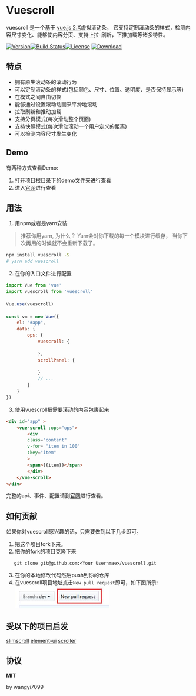 
 
  # Vuescroll
vuescroll 是一个基于 [vue.js 2.X](https://github.com/vuejs/vue)虚拟滚动条， 它支持定制滚动条的样式，检测内容尺寸变化、能够使内容分页、支持上拉-刷新，下推加载等诸多特性。

  <a href="https://www.npmjs.com/package/vuescroll"><img src="https://img.shields.io/npm/v/vuescroll.svg" alt="Version"></a><a href="https://circleci.com/gh/wangyi7099/vuescroll/tree/dev"><img src="https://img.shields.io/circleci/project/wangyi7099/vuescroll/dev.svg" alt="Build Status"></a><a href="https://www.npmjs.com/package/vuescroll"><img src="https://img.shields.io/npm/l/vuescroll.svg" alt="License"></a>
<a href="https://www.npmjs.com/package/vuescroll"><img src="https://img.shields.io/npm/dm/vuescroll.svg" alt="Download"></a>

## 特点
* 拥有原生滚动条的滚动行为
* 可以定制滚动条的样式(包括颜色、尺寸、位置、透明度、是否保持显示等)
* 在模式之间自由切换
* 能够通过设置滚动动画来平滑地滚动 
* 拉取刷新和推动加载
* 支持分页模式(每次滑动整个页面)
* 支持快照模式(每次滑动滚动一个用户定义的距离)
* 可以检测内容尺寸发生变化

## Demo
有两种方式查看Demo:
1. 打开项目根目录下的demo文件夹进行查看
2. 进入[官网](https://wangyi7099.github.io/vuescrolljs/zh/guide/)进行查看

## 用法
1. 用npm或者是yarn安装
> 推荐你用yarn, 为什么？ Yarn会对你下载的每一个模块进行缓存， 当你下次再用的时候就不会重新下载了。
```bash
npm install vuescroll -S
# yarn add vuescroll
```
2. 在你的入口文件进行配置

```javascript
import Vue from 'vue'
import vuescroll from 'vuescroll'

Vue.use(vuescroll)

const vm = new Vue({
    el: "#app",
    data: {
        ops: {
            vuescroll: {

            },
            scrollPanel: {
                
            }
            // ...
        }
    }
})
```
3. 使用vuescroll把需要滚动的内容包裹起来
```html
<div id="app" >
    <vue-scroll :ops="ops">
        <div 
        class="content"
        v-for= "item in 100"
        :key="item"
        >
        <span>{{item}}</span>
        </div>
    </vue-scroll>
</div>
``` 
完整的api、事件、配置请到[官网](https://wangyi7099.github.io/vuescrolljs/zh)进行查看。

## 如何贡献

如果你对vuescroll感兴趣的话，只需要做到以下几步即可。
1. 把这个项目fork下来。
2. 把你的fork的项目克隆下来
```base
   git clone git@github.com:<Your Usernmae>/vuescroll.git
```
3. 在你的本地修改代码然后push到你的仓库
3. 在vuescroll项目地址点击`New pull request`即可，如下图所示:<br /><img src="https://github.com/wangyi7099/pictureCdn/blob/master/allPic/others/pr.jpg?raw=true" /> 
## 受以下的项目启发

[slimscroll](https://github.com/rochal/jQuery-slimScroll)    [element-ui](https://github.com/ElemeFE/element/tree/dev/packages/scrollbar/src) [scroller](https://github.com/pbakaus/scroller)

## 协议

**MIT** 

by wangyi7099